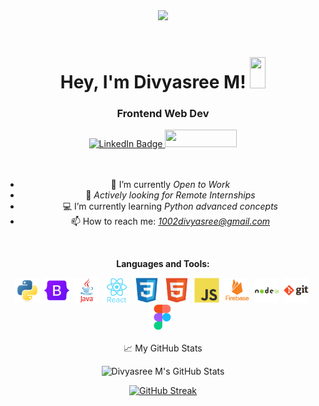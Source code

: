 <div id="header" align="center">
  <img src="https://media.giphy.com/media/M9gbBd9nbDrOTu1Mqx/giphy.gif" width="100"/>
</div>
<br>
<div align="center">
<h1> Hey, I'm Divyasree M! <img src="https://media.giphy.com/media/hvRJCLFzcasrR4ia7z/giphy.gif" width="25px" height="50px"> </h1>

### Frontend Web Dev

<div id="badges">
  <a href="https://www.linkedin.com/in/divya-256/">
    <img src="https://img.shields.io/badge/LinkedIn-blue?style=for-the-badge&logo=linkedin&logoColor=white" alt="LinkedIn Badge"/>
  </a>
  <img src="https://komarev.com/ghpvc/?username=Divya-256&style=flat-square&color=blue"  width="115px" height="28px"  "alt=""/>
</div>
<br/>
<br/>

- 🔭 I’m currently *Open to Work*
- 🔭 *Actively looking for Remote Internships*
- 💻 I’m currently learning *Python advanced concepts*
- 📫 How to reach me: *1002divyasree@gmail.com* 
                                                                                                                          
<br>

**Languages and Tools:** 
<br>
<div>
  <img src="https://github.com/devicons/devicon/blob/master/icons/python/python-original.svg" title="Python" alt="Python" width="40" height="40"/>&nbsp;
   <img src="https://github.com/devicons/devicon/blob/master/icons/bootstrap/bootstrap-original.svg" title="Bootstrap" alt="Bootstrap" width="40" height="40"/>&nbsp;
  <img src="https://github.com/devicons/devicon/blob/master/icons/java/java-original-wordmark.svg" title="Java" alt="Java" width="40" height="40"/>&nbsp;
  <img src="https://github.com/devicons/devicon/blob/master/icons/react/react-original-wordmark.svg" title="React" alt="React" width="40" height="40"/>&nbsp;
  <img src="https://github.com/devicons/devicon/blob/master/icons/css3/css3-original.svg"  title="CSS3" alt="CSS" width="40" height="40"/>&nbsp;
  <img src="https://github.com/devicons/devicon/blob/master/icons/html5/html5-original.svg" title="HTML5" alt="HTML" width="40" height="40"/>&nbsp;
  <img src="https://github.com/devicons/devicon/blob/master/icons/javascript/javascript-original.svg" title="JavaScript" alt="JavaScript" width="40" height="40"/>&nbsp;
  <img src="https://github.com/devicons/devicon/blob/master/icons/firebase/firebase-plain-wordmark.svg" title="Firebase" alt="Firebase" width="40" height="40"/>&nbsp;
  <img src="https://github.com/devicons/devicon/blob/master/icons/nodejs/nodejs-original-wordmark.svg" title="NodeJS" alt="NodeJS" width="40" height="40"/>&nbsp;
  <img src="https://github.com/devicons/devicon/blob/master/icons/git/git-original-wordmark.svg" title="Git" **alt="Git" width="40" height="40"/>&nbsp;
  <img src="https://github.com/devicons/devicon/blob/master/icons/figma/figma-original.svg" title="Figma" alt="Figma" width="40" height="40"/>&nbsp;
</div>
<br>
 📈 My GitHub Stats
 
<br>
<p align="center"><img alt="Divyasree M's GitHub Stats" src="https://github-readme-stats.vercel.app/api?username=Divya-256&show_icons=true&hide_border=true&count_private=true&theme=tokyonight"/>

[![GitHub Streak](http://github-readme-streak-stats.herokuapp.com?user=Divya-256&theme=dark&background=000000)](https://git.io/streak-stats) 











